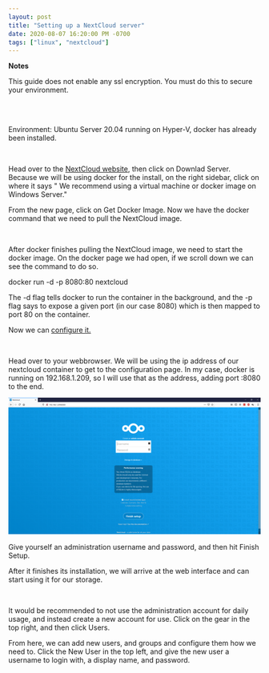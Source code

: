 ```yaml
---
layout: post
title: "Setting up a NextCloud server"
date: 2020-08-07 16:20:00 PM -0700
tags: ["linux", "nextcloud"]
---
```


**Notes**

This guide does not enable any ssl encryption. You must do this to secure your environment.

<br /><br />

Environment: Ubuntu Server 20.04 running on Hyper-V, docker has already been installed.

<br />

Head over to the [NextCloud website](https://nextcloud.com/install), then click on Downlad Server. Because we will be using docker for the install, on the right sidebar, click on where it says " We recommend using a virtual machine or docker image on Windows Server."

From the new page, click on Get Docker Image. Now we have the docker command that we need to pull the NextCloud image.

<br />

After docker finishes pulling the NextCloud image, we need to start the docker image. On the docker page we had open, if we scroll down we can see the command to do so.

docker run -d -p 8080:80 nextcloud

The -d flag tells docker to run the container in the background, and the -p flag says to expose a given port (in our case 8080) which is then mapped to port 80 on the container.

Now we can [configure it.](https://docs.nextcloud.com/server/19/admin_manual/installation/installation_wizard.html)

<br />

Head over to your webbrowser. We will be using the ip address of our nextcloud container to get to the configuration page. In my case, docker is running on 192.168.1.209, so I will use that as the address, adding port :8080 to the end.

![Configuration page](/assets/images/2020-08-07-CreatingNextcloudServer/1.png)

Give yourself an administration username and password, and then hit Finish Setup.

After it finishes its installation, we will arrive at the web interface and can start using it for our storage.

<br />

It would be recommended to not use the administration account for daily usage, and instead create a new account for use. Click on the gear in the top right, and then click Users.

From here, we can add new users, and groups and configure them how we need to. Click the New User in the top left, and give the new user a username to login with, a display name, and password.